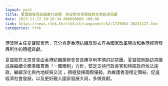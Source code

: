 ```yaml
---
layout: post
title: 夏寶龍會見紡織業代表團　肯定對改革開放與本港經濟貢獻
date: 2023-11-27 20:26:34.000000000 +08:00
link: https://news.rthk.hk/rthk/ch/component/k2/1729654-20231127.htm
categories: rthk
---
```


港澳辦主任夏寶龍表示，充分肯定香港紡織及製衣界為國家改革開放和香港經濟發展所作的積極貢獻。

夏寶龍在北京會見由香港紡織業聯會會長陳亨利率領的訪京團。夏寶龍勉勵訪京團成員繼續全面準確貫徹「一國兩制」方針，堅定支持行政長官和特區政府依法施政，繼續深化與內地經貿交流 ，積極發揮國際優勢，為維護香港穩定團結、促進經濟社會發展，以及更好融入國家發展大局，多做貢獻。
